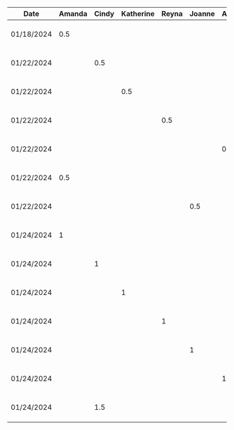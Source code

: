 Date | Amanda | Cindy | Katherine | Reyna | Joanne | Anthony | Task
--- | --- | --- | --- | --- |--- |--- |---
01/18/2024 | 0.5 | | | | | | Set up GitHub repo
01/22/2024 | | 0.5 | | | | | Contribute to project proposal
01/22/2024 | | | 0.5 | | | | Contribute to project proposal
01/22/2024 | | | | 0.5 | | | Contribute to project proposal
01/22/2024 | | | | | | 0.5 | Contribute to project proposal
01/22/2024 | 0.5 | | | | | | Contribute to project proposal
01/22/2024 | | | | | 0.5 | | Contribute to project proposal
01/24/2024 | 1 | | | | | | Project proposal outline
01/24/2024 | | 1 | | | | | Project proposal outline
01/24/2024 | | | 1 | | | | Project proposal outline
01/24/2024 | | | | 1 | | | Project proposal outline
01/24/2024 | | | | | 1 | | Project proposal outline
01/24/2024 | | | | | | 1 | Project proposal outline
01/24/2024 | | 1.5 | | | | | Project proposal intro draft
